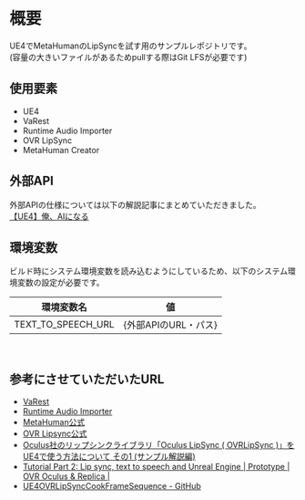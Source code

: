 # 概要

UE4でMetaHumanのLipSyncを試す用のサンプルレポジトリです。
<br>
(容量の大きいファイルがあるためpullする際はGit LFSが必要です)

## 使用要素
- UE4
- VaRest
- Runtime Audio Importer
- OVR LipSync
- MetaHuman Creator

## 外部API
外部APIの仕様については以下の解説記事にまとめていただきました。
<br>
[【UE4】俺、AIになる](https://qiita.com/Miyayan/items/a038bd4bd0384fdd334c#azure-text-to-speech)

## 環境変数
ビルド時にシステム環境変数を読み込むようにしているため、以下のシステム環境変数の設定が必要です。

| 環境変数名  | 値 |
| ------------- | ------------- |
| TEXT_TO_SPEECH_URL  | {外部APIのURL・パス} |

<br>

## 参考にさせていただいたURL
- [VaRest](https://github.com/ufna/VaRest)
- [Runtime Audio Importer](https://github.com/gtreshchev/RuntimeAudioImporter)
- [MetaHuman公式](https://www.unrealengine.com/ja/metahuman)
- [OVR Lipsync公式](https://developer.oculus.com/documentation/unreal/audio-ovrlipsync-unreal/?locale=ja_JP)
- [Oculus社のリップシンクライブラリ「Oculus LipSync ( OVRLipSync )」をUE4で使う方法について その1 (サンプル解説編)](https://pafuhana1213.hatenablog.com/entry/2018/11/17/002935)
- [Tutorial Part 2: Lip sync, text to speech and Unreal Engine | Prototype | OVR Oculus & Replica |](https://www.youtube.com/watch?v=SBMzammddHw)
- [UE4OVRLipSyncCookFrameSequence - GitHub](https://github.com/IlgarLunin/UE4OVRLipSyncCookFrameSequence)
